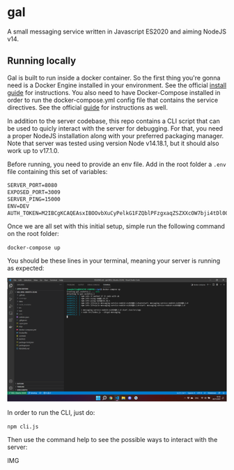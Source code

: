<!--
 Copyright 2021 joaophellip
 
 Licensed under the Apache License, Version 2.0 (the "License");
 you may not use this file except in compliance with the License.
 You may obtain a copy of the License at
 
     http://www.apache.org/licenses/LICENSE-2.0
 
 Unless required by applicable law or agreed to in writing, software
 distributed under the License is distributed on an "AS IS" BASIS,
 WITHOUT WARRANTIES OR CONDITIONS OF ANY KIND, either express or implied.
 See the License for the specific language governing permissions and
 limitations under the License.
-->

# gal

A small messaging service written in Javascript ES2020 and aiming NodeJS v14.

## Running locally

Gal is built to run inside a docker container. So the first thing you're gonna need is a Docker Engine installed in your environment. See the official [install guide](https://docs.docker.com/engine/install/) for instructions. You also need to have Docker-Compose installed in order to run the docker-compose.yml config file that contains the service directives. See the official [guide](https://docs.docker.com/compose/install/) for instructions as well.

In addition to the server codebase, this repo contains a CLI script that can be used to quicly interact with the server for debugging. For that, you need a proper NodeJS installation along with your preferred packaging manager. Note that server was tested using version Node v14.18.1, but it should also work up to v17.1.0.

Before running, you need to provide an env file. Add in the root folder a `.env` file containing this set of variables:

```
SERVER_PORT=8080
EXPOSED_PORT=3009
SERVER_PING=15000
ENV=DEV
AUTH_TOKEN=M2IBCgKCAQEAsxIBOOvbXuCyPelkG1FZQblPFzgxaqZSZXXcOW7bji4tDl00yrlmLL6+3sBRwexEauQZtBuuvEwLRr9LD8dp6DgLkgxF4mVWSLF9/RHwCy67m6yovU4UzhNQKYTgAjmn+dsFrp+WDzq6tfz6x83PlsTdzjGb9ugRe+3FcL8JnRI5LRoDUoPTd441osddiI8n+laWVncYmrVEyD/M/d9+90vlSGilDJeyKHnRtMEqBxK9fCMKrpIN39MJKxSW9PUEgb2nz0LvA20vud/7YN+pIC200Q2P2ZeVH2DZfHFrgnkYIR/JcdjqJPPooj/d/ai/Yy4wd5PeyJDnjBhoA8uMWQIDAQC1
```

Once we are all set with this initial setup, simple run the following command on the root folder:

`docker-compose up`

You should be these lines in your terminal, meaning your server is running as expected:

![docker-compose up](https://github.com/joaophellip/gal/blob/readme/docker-compose-up.png?raw=true)

In order to run the CLI, just do:

`npm cli.js`

Then use the command help to see the possible ways to interact with the server:

IMG
